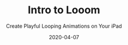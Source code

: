 ---
title: "Intro to Looom"
subtitle: "Create Playful Looping Animations on Your iPad"
desc: "Learn how to create fun, looping animations in an award-winning app."
external_url: https://ttkb.me/looom-class
date: "2020-04-07"
priority: 4
img: "img/looom-thumb.png"
background_color: "#fdb5c1"
categories: ['Animation']
tags: ['iPad', 'Play']
---